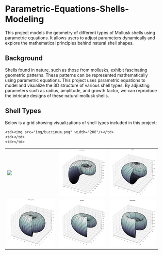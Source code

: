 # Parametric-Equations-Shells-Modeling

This project models the geometry of different types of Mollusk shells using parametric equations. It allows users to adjust parameters dynamically and explore the mathematical principles behind natural shell shapes.

## Background

Shells found in nature, such as those from mollusks, exhibit fascinating geometric patterns. These patterns can be represented mathematically using parametric equations. This project uses parametric equations to model and visualize the 3D structure of various shell types. By adjusting parameters such as radius, amplitude, and growth factor, we can reproduce the intricate designs of these natural mollusk shells.


## Shell Types

Below is a grid showing visualizations of shell types included in this project:

<table>
  <tr>
    <td><img src="img/natica" width="200"/></td>
    <td><img src="img/ammonite.png" width="200"/></td>
    <td><img src="img/lyria.png" width="200"/></td>
  </tr>
  <tr>
    <td><img src="img/bellerophina.png" width="200"/></td>
    <td><img src="img/nautilus.png" width="200"/></td>
    <td><img src="img/asteroceras.png" width="200"/></td>
  </tr>
  <tr>

    <td><img src="img/buccinum.png" width="200"/></td>
    <td></td>
    <td></td>
  </tr>
</table>
